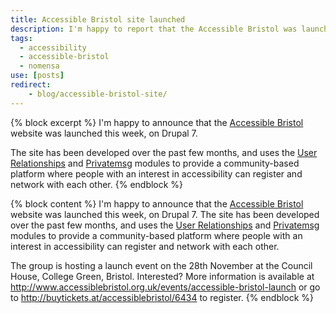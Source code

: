 ```yaml
---
title: Accessible Bristol site launched
description: I'm happy to report that the Accessible Bristol was launched this week, on Drupal 7.
tags:
  - accessibility
  - accessible-bristol
  - nomensa
use: [posts]
redirect:
    - blog/accessible-bristol-site/
---
```

{% block excerpt %}
I'm happy to announce that the [Accessible Bristol](http://www.accessiblebristol.org.uk) website was launched this week, on Drupal 7.

The site has been developed over the past few months, and uses the [User Relationships](http://drupal.org/project/user_relationships) and [Privatemsg](http://drupal.org/project/privatemsg) modules to provide a community-based platform where people with an interest in accessibility can register and network with each other.
{% endblock %}

{% block content %}
I'm happy to announce that the [Accessible Bristol](http://www.accessiblebristol.org.uk) website was launched this week, on Drupal 7. The site has been developed over the past few months, and uses the [User Relationships](http://drupal.org/project/user_relationships) and [Privatemsg](http://drupal.org/project/privatemsg) modules to provide a community-based platform where people with an interest in accessibility can register and network with each other.

The group is hosting a launch event on the 28th November at the Council House, College Green, Bristol. Interested? More information is available at <http://www.accessiblebristol.org.uk/events/accessible-bristol-launch> or go to <http://buytickets.at/accessiblebristol/6434> to register.
{% endblock %}
